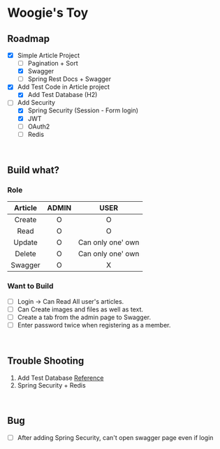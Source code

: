 # Woogie's Toy

## Roadmap

- [x] Simple Article Project
    - [ ] Pagination + Sort
    - [x] Swagger
    - [ ] Spring Rest Docs + Swagger
- [x] Add Test Code in Article project
    - [x] Add Test Database (H2)
- [ ] Add Security
    - [x] Spring Security (Session - Form login)
    - [x] JWT
    - [ ] OAuth2
    - [ ] Redis

<br>

## Build what?

### Role

| Article | ADMIN |       USER        |
|:-------:|:-----:|:-----------------:|
| Create  |   O   |         O         |
|  Read   |   O   |         O         |
| Update  |   O   | Can only one' own |
| Delete  |   O   | Can only one' own |
| Swagger |   O   |         X         |

### Want to Build

- [ ] Login -> Can Read All user's articles.
- [ ] Can Create images and files as well as text. 
- [ ] Create a tab from the admin page to Swagger.
- [ ] Enter password twice when registering as a member.

<br>

## Trouble Shooting

1. Add Test Database [Reference](https://bepoz-study-diary.tistory.com/371)
2. Spring Security + Redis

<br>

## Bug

- [ ] After adding Spring Security, can't open swagger page even if login
